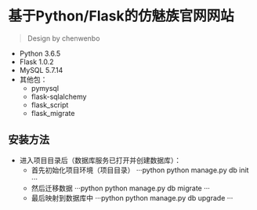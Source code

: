 基于Python/Flask的仿魅族官网网站
=====
>Design by chenwenbo
* Python 3.6.5
* Flask 1.0.2
* MySQL 5.7.14
* 其他包：
	* pymysql
	* flask-sqlalchemy
	* flask_script
	* flask_migrate

安装方法
------
* 进入项目目录后（数据库服务已打开并创建数据库）：
	* 首先初始化项目环境（项目目录） 
	···python
	python manage.py db init
	···
	* 然后迁移数据
	···python
	python manage.py db migrate
	···
	* 最后映射到数据库中
	···python
	python manage.py db upgrade
	···

